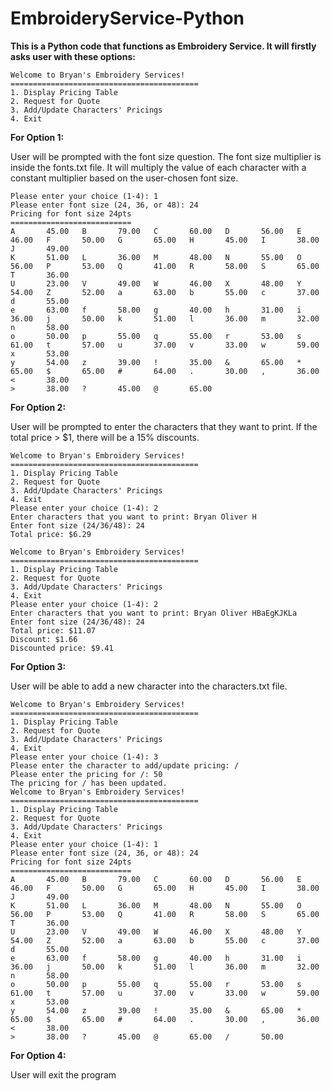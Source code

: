 # EmbroideryService-Python

**This is a Python code that functions as Embroidery Service. It will firstly asks user with these options:**

```
Welcome to Bryan's Embroidery Services!
==========================================
1. Display Pricing Table
2. Request for Quote
3. Add/Update Characters' Pricings
4. Exit
```

**For Option 1:**

User will be prompted with the font size question. The font size multiplier is inside the fonts.txt file. It will multiply the value of each character with a constant multiplier based on the user-chosen font size.

```
Please enter your choice (1-4): 1
Please enter font size (24, 36, or 48): 24
Pricing for font size 24pts
===========================
A       45.00   B       79.00   C       60.00   D       56.00   E       46.00   F       50.00   G       65.00   H       45.00   I       38.00   J       49.00
K       51.00   L       36.00   M       48.00   N       55.00   O       56.00   P       53.00   Q       41.00   R       58.00   S       65.00   T       36.00
U       23.00   V       49.00   W       46.00   X       48.00   Y       54.00   Z       52.00   a       63.00   b       55.00   c       37.00   d       55.00
e       63.00   f       58.00   g       40.00   h       31.00   i       36.00   j       50.00   k       51.00   l       36.00   m       32.00   n       58.00
o       50.00   p       55.00   q       55.00   r       53.00   s       61.00   t       57.00   u       37.00   v       33.00   w       59.00   x       53.00
y       54.00   z       39.00   !       35.00   &       65.00   *       65.00   $       65.00   #       64.00   .       30.00   ,       36.00   <       38.00
>       38.00   ?       45.00   @       65.00
```

**For Option 2:**


User will be prompted to enter the characters that they want to print. If the total price > $1,  there will be a 15% discounts.

```
Welcome to Bryan's Embroidery Services!
==========================================
1. Display Pricing Table
2. Request for Quote
3. Add/Update Characters' Pricings
4. Exit
Please enter your choice (1-4): 2
Enter characters that you want to print: Bryan Oliver H
Enter font size (24/36/48): 24
Total price: $6.29

Welcome to Bryan's Embroidery Services!
==========================================
1. Display Pricing Table
2. Request for Quote
3. Add/Update Characters' Pricings
4. Exit
Please enter your choice (1-4): 2
Enter characters that you want to print: Bryan Oliver HBaEgKJKLa
Enter font size (24/36/48): 24
Total price: $11.07
Discount: $1.66
Discounted price: $9.41
```



**For Option 3:**


User will be able to add a new character into the characters.txt file.
```
Welcome to Bryan's Embroidery Services!
==========================================
1. Display Pricing Table
2. Request for Quote
3. Add/Update Characters' Pricings
4. Exit
Please enter your choice (1-4): 3   
Please enter the character to add/update pricing: /
Please enter the pricing for /: 50
The pricing for / has been updated.
Welcome to Bryan's Embroidery Services!
==========================================
1. Display Pricing Table
2. Request for Quote
3. Add/Update Characters' Pricings
4. Exit
Please enter your choice (1-4): 1
Please enter font size (24, 36, or 48): 24
Pricing for font size 24pts
===========================
A       45.00   B       79.00   C       60.00   D       56.00   E       46.00   F       50.00   G       65.00   H       45.00   I       38.00   J       49.00
K       51.00   L       36.00   M       48.00   N       55.00   O       56.00   P       53.00   Q       41.00   R       58.00   S       65.00   T       36.00
U       23.00   V       49.00   W       46.00   X       48.00   Y       54.00   Z       52.00   a       63.00   b       55.00   c       37.00   d       55.00
e       63.00   f       58.00   g       40.00   h       31.00   i       36.00   j       50.00   k       51.00   l       36.00   m       32.00   n       58.00
o       50.00   p       55.00   q       55.00   r       53.00   s       61.00   t       57.00   u       37.00   v       33.00   w       59.00   x       53.00
y       54.00   z       39.00   !       35.00   &       65.00   *       65.00   $       65.00   #       64.00   .       30.00   ,       36.00   <       38.00
>       38.00   ?       45.00   @       65.00   /       50.00
```

**For Option 4:**

User will exit the program
